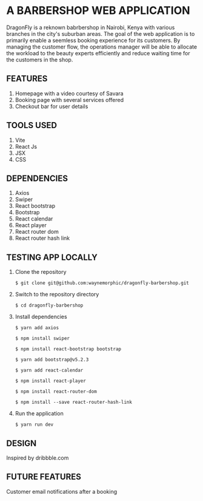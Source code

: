 # A BARBERSHOP WEB APPLICATION 
DragonFly is a reknown babrbershop in Nairobi, Kenya with various branches in the city's suburban areas. The goal of the web application is to primarily enable a seemless booking experience for its customers. By managing the customer flow, the operations manager will be able to allocate the workload to the beauty experts efficiently and reduce waiting time for the customers in the shop.

## FEATURES 
1. Homepage with a video courtesy of Savara
2. Booking page with several services offered
3. Checkout bar for user details

## TOOLS USED
1. Vite
2. React Js
3. JSX
4. CSS

## DEPENDENCIES
1. Axios
2. Swiper
3. React bootstrap
4. Bootstrap
5. React calendar
6. React player
7. React router dom
8. React router hash link

## TESTING APP LOCALLY
1. Clone the repository

    `$ git clone git@github.com:waynemorphic/dragonfly-barbershop.git `

2. Switch to the repository directory

    `$ cd dragonfly-barbershop`

3. Install dependencies

    `$ yarn add axios`

    `$ npm install swiper`

    `$ npm install react-bootstrap bootstrap`

    `$ yarn add bootstrap@v5.2.3`

    `$ yarn add react-calendar`

    `$ npm install react-player`

    `$ npm install react-router-dom`

    `$ npm install --save react-router-hash-link`

4. Run the application

    `$ yarn run dev`

## DESIGN
Inspired by dribbble.com

## FUTURE FEATURES
Customer email notifications after a booking